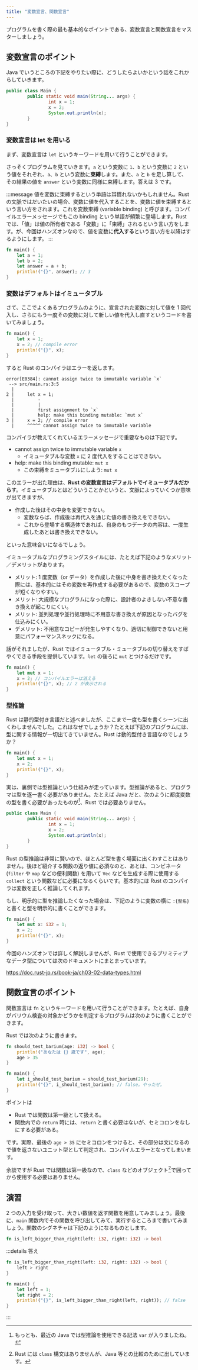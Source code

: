 ```yaml
---
title: "変数宣言、関数宣言"
---
```


プログラムを書く際の最も基本的なポイントである、変数宣言と関数宣言をマスターしましょう。

## 変数宣言のポイント

Java でいうところの下記をやりたい際に、どうしたらよいかという話をこれからしていきます。

```java
public class Main {
		public static void main(String... args) {
				int x = 1;
				x = 2;
				System.out.println(x);
		}
}
```

### 変数宣言は let を用いる

まず、変数宣言は `let` というキーワードを用いて行うことができます。

さっそくプログラムを見ていきます。`a` という変数に `1`、`b` という変数に `2` という値をそれぞれ、`a`、`b` という変数に**束縛**します。また、`a` と `b` を足し算して、その結果の値を `answer` という変数に同様に束縛します。答えは 3 です。

:::message
値を変数に束縛するという単語は耳慣れないかもしれません。Rust の文脈ではだいたいの場合、変数に値を代入することを、変数に値を束縛するという言い方をされます。これを変数束縛 (variable binding) と呼びます。コンパイルエラーメッセージでもこの binding という単語が頻繁に登場します。Rust では、「値」は値の所有者である「変数」に「束縛」されるという言い方をします。が、今回はハンズオンなので、値を変数に**代入する**という言い方を以降はするようにします。
:::

```rust
fn main() {
    let a = 1;
    let b = 2;
    let answer = a + b;
    println!("{}", answer); // 3
}
```

### 変数はデフォルトはイミュータブル

さて、ここでよくあるプログラムのように、宣言された変数に対して値を 1 回代入し、さらにもう一度その変数に対して新しい値を代入し直すというコードを書いてみましょう。

```rust
fn main() {
    let x = 1;
    x = 2; // compile error
    println!("{}", x);
}
```

すると Rust のコンパイラはエラーを返します。

```
error[E0384]: cannot assign twice to immutable variable `x`
 --> src/main.rs:3:5
  |
2 |     let x = 1;
  |         -
  |         |
  |         first assignment to `x`
  |         help: make this binding mutable: `mut x`
3 |     x = 2; // compile error
  |     ^^^^^ cannot assign twice to immutable variable
```

コンパイラが教えてくれているエラーメッセージで重要なものは下記です。

- cannot assign twice to immutable variable `x`
  - イミュータブルな変数 `x` に 2 度代入をすることはできない。
- help: make this binding mutable: `mut x`
  - この束縛をミュータブルにしよう: `mut x`

このエラーが出た理由は、**Rust の変数宣言はデフォルトでイミュータブルだから**す。イミュータブルとはどういうことかというと、文脈によっていくつか意味が出てきますが、

- 作成した後はその中身を変更できない。
  - 変数ならば、作成後は再代入を通じた値の書き換えをできない。
  - これから登場する構造体であれば、自身のもつデータの内容は、一度生成したあとは書き換えできない。

といった意味合いになるでしょう。

イミュータブルなプログラミングスタイルには、たとえば下記のようなメリット／デメリットがあります。

- メリット: 1 度変数（or データ）を作成した後に中身を書き換えたくなった際には、基本的にはその変数を再作成する必要があるので、変数のスコープが短くなりやすい。
- メリット: 大規模なプログラムになった際に、設計者のよきしない不意な書き換えが起こりにくい。
- メリット: 並列処理や並行処理時に不用意な書き換えが原因となったバグを仕込みにくい。
- デメリット: 不用意なコピーが発生しやすくなり、適切に制御できないと用意にパフォーマンスネックになる。

話がそれましたが、Rust ではイミュータブル・ミュータブルの切り替えをすばやくできる手段を提供しています。`let` の後ろに `mut` とつけるだけです。

```rust
fn main() {
    let mut x = 1;
    x = 2; // コンパイルエラーは消える
    println!("{}", x); // 2 が表示される
}
```

### 型推論

Rust は静的型付き言語だと述べましたが、ここまで一度も型を書くシーンに出くわしませんでした。これはなぜでしょうか？たとえば下記のプログラムには、型に関する情報が一切出てきていません。Rust は動的型付き言語なのでしょうか？

```rust
fn main() {
    let mut x = 1;
    x = 2;
    println!("{}", x);
}
```

実は、裏側では型推論という仕組みが走っています。型推論があると、プログラマは型を逐一書く必要がありません。たとえば Java だと、次のように都度変数の型を書く必要があったものが[^1]、Rust では必要ありません。

```java
public class Main {
		public static void main(String... args) {
				int x = 1;
				x = 2;
				System.out.println(x);
		}
}
```

Rust の型推論は非常に賢いので、ほとんど型を書く場面に出くわすことはありません。後ほど紹介する関数の返り値に必須なのと、あとは、コンビネータ (`filter` や `map` などの便利関数) を用いて `Vec` などを生成する際に使用する `collect` という関数などに必要になるくらいです。基本的には Rust のコンパイラは変数を正しく推論してくれます。

もし、明示的に型を推論したくなった場合は、下記のように変数の横に `:{型名}` と書くと型を明示的に書くことができます。

```rust
fn main() {
    let mut x: i32 = 1;
    x = 2;
    println!("{}", x);
}
```

今回のハンズオンでは詳しく解説しませんが、Rust で使用できるプリミティブなデータ型については次のドキュメントにまとまっています。

https://doc.rust-jp.rs/book-ja/ch03-02-data-types.html

[^1]: もっとも、最近の Java では型推論を使用できる記法 `var` が入りましたね。

## 関数宣言のポイント

関数宣言は `fn` というキーワードを用いて行うことができます。たとえば、自身がバリウム検査の対象かどうかを判定するプログラムは次のように書くことができます。

Rust では次のように書きます。

```rust
fn should_test_barium(age: i32) -> bool {
    println!("あなたは {} 歳です", age);
    age > 35
}

fn main() {
    let i_should_test_barium = should_test_barium(29);
    println!("{}", i_should_test_barium); // false。やったぜ。
}
```

ポイントは

- Rust では関数は第一級として扱える。
- 関数内での `return` 時には、`return` と書く必要はないが、セミコロンをなしにする必要がある。

です。実際、最後の `age > 35` にセミコロンをつけると、その部分は文になるので値を返さないユニット型として判定され、コンパイルエラーとなってしまいます。

余談ですが Rust では関数は第一級なので、`class` などのオブジェクト[^2]で囲ってから使用する必要はありません。

[^2]: Rust には `class` 構文はありませんが、Java 等との比較のために出しています。

## 演習

2 つの入力を受け取って、大きい数値を返す関数を用意してみましょう。最後に、`main` 関数内でその関数を呼び出してみて、実行するところまで書いてみましょう。関数のシグネチャは下記のようになるものとします。

```rust
fn is_left_bigger_than_right(left: i32, right: i32) -> bool
```

:::details 答え

```rust
fn is_left_bigger_than_right(left: i32, right: i32) -> bool {
    left > right
}

fn main() {
    let left = 1;
    let right = 2;
    println!("{}", is_left_bigger_than_right(left, right)); // false
}
```

:::
